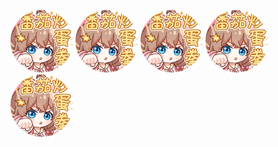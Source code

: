 <a href="https://b23.tv/6nsLn4"><img src="./ranquan.jpg" width="100px;" style="border-radius:50%;"/></a>
<a href="https://b23.tv/6nsLn4"><img src="./ranquan.jpg" width="100px;" style="border-radius:50%;"/></a>
<a href="https://b23.tv/6nsLn4"><img src="./ranquan.jpg" width="100px;" style="border-radius:50%;"/></a>
<a href="https://b23.tv/6nsLn4"><img src="./ranquan.jpg" width="100px;" style="border-radius:50%;"/></a>
<a href="https://b23.tv/6nsLn4"><img src="./ranquan.jpg" width="100px;" style="border-radius:50%;"/></a>

